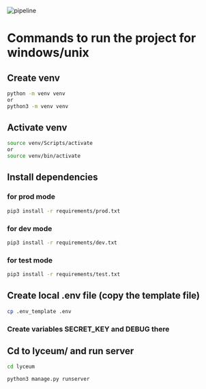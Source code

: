 ![pipeline](https://gitlab.crja72.ru/django/2024/autumn/course/students/169883-mishaveret-course-1187/badges/main/pipeline.svg)

# Commands to run the project for windows/unix 
 
## Create venv
```bash
python -m venv venv
or
python3 -m venv venv
```

## Activate venv
```bash
source venv/Scripts/activate
or 
source venv/bin/activate
```

## Install dependencies
### for prod mode
```bash
pip3 install -r requirements/prod.txt
```
### for dev mode
```bash
pip3 install -r requirements/dev.txt
```
### for test mode
```bash
pip3 install -r requirements/test.txt
```

## Create local .env file (copy the template file)
```bash
cp .env_template .env
```
### Create variables SECRET_KEY and DEBUG there



## Cd to lyceum/ and run server
```bash
cd lyceum

python3 manage.py runserver
```
